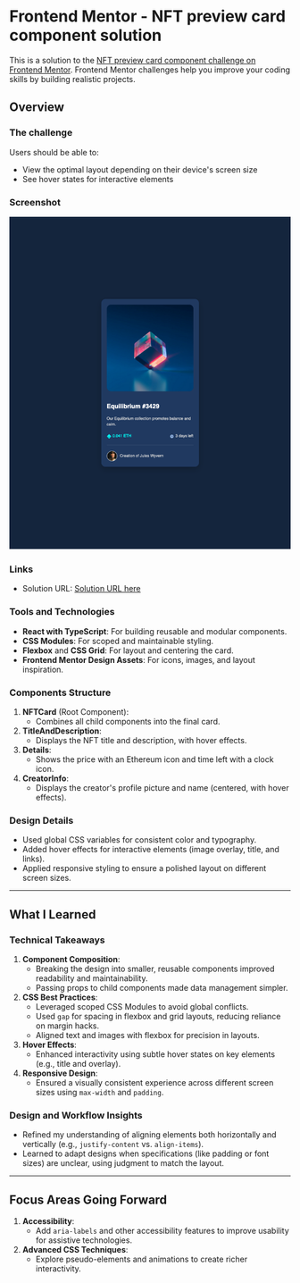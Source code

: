 # Frontend Mentor - NFT preview card component solution

This is a solution to the [NFT preview card component challenge on Frontend Mentor](https://www.frontendmentor.io/challenges/nft-preview-card-component-SbdUL_w0U). Frontend Mentor challenges help you improve your coding skills by building realistic projects.

## Overview

### The challenge

Users should be able to:

- View the optimal layout depending on their device's screen size
- See hover states for interactive elements

### Screenshot

![](./screenshot.png)

### Links

- Solution URL: [Solution URL here](fm-nft-preview-card-seven.vercel.app)

### Tools and Technologies

- **React with TypeScript**: For building reusable and modular components.
- **CSS Modules**: For scoped and maintainable styling.
- **Flexbox** and **CSS Grid**: For layout and centering the card.
- **Frontend Mentor Design Assets**: For icons, images, and layout inspiration.

### Components Structure

1. **NFTCard** (Root Component):
   - Combines all child components into the final card.
2. **TitleAndDescription**:
   - Displays the NFT title and description, with hover effects.
3. **Details**:
   - Shows the price with an Ethereum icon and time left with a clock icon.
4. **CreatorInfo**:
   - Displays the creator's profile picture and name (centered, with hover effects).

### Design Details

- Used global CSS variables for consistent color and typography.
- Added hover effects for interactive elements (image overlay, title, and links).
- Applied responsive styling to ensure a polished layout on different screen sizes.

---

## What I Learned

### Technical Takeaways

1. **Component Composition**:
   - Breaking the design into smaller, reusable components improved readability and maintainability.
   - Passing props to child components made data management simpler.
2. **CSS Best Practices**:
   - Leveraged scoped CSS Modules to avoid global conflicts.
   - Used `gap` for spacing in flexbox and grid layouts, reducing reliance on margin hacks.
   - Aligned text and images with flexbox for precision in layouts.
3. **Hover Effects**:
   - Enhanced interactivity using subtle hover states on key elements (e.g., title and overlay).
4. **Responsive Design**:
   - Ensured a visually consistent experience across different screen sizes using `max-width` and `padding`.

### Design and Workflow Insights

- Refined my understanding of aligning elements both horizontally and vertically (e.g., `justify-content` vs. `align-items`).
- Learned to adapt designs when specifications (like padding or font sizes) are unclear, using judgment to match the layout.

---

## Focus Areas Going Forward

1. **Accessibility**:
   - Add `aria-labels` and other accessibility features to improve usability for assistive technologies.
2. **Advanced CSS Techniques**:
   - Explore pseudo-elements and animations to create richer interactivity.
